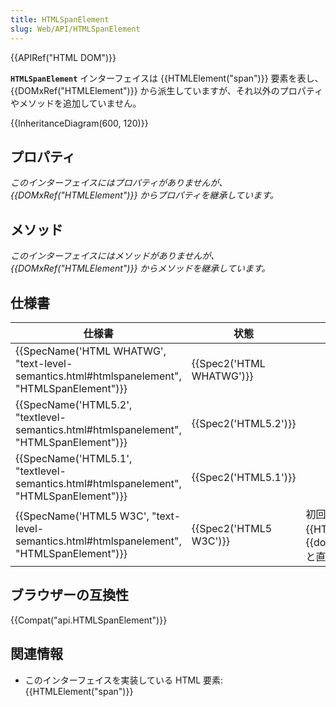 ```yaml
---
title: HTMLSpanElement
slug: Web/API/HTMLSpanElement
---
```


{{APIRef("HTML DOM")}}

**`HTMLSpanElement`** インターフェイスは {{HTMLElement("span")}} 要素を表し、 {{DOMxRef("HTMLElement")}} から派生していますが、それ以外のプロパティやメソッドを追加していません。

{{InheritanceDiagram(600, 120)}}

## プロパティ

_このインターフェイスにはプロパティがありませんが、 {{DOMxRef("HTMLElement")}} からプロパティを継承しています。_

## メソッド

_このインターフェイスにはメソッドがありませんが、 {{DOMxRef("HTMLElement")}} からメソッドを継承しています。_

## 仕様書

| 仕様書                                                                                                                   | 状態                             | 備考                                                                                                               |
| ------------------------------------------------------------------------------------------------------------------------ | -------------------------------- | ------------------------------------------------------------------------------------------------------------------ |
| {{SpecName('HTML WHATWG', "text-level-semantics.html#htmlspanelement", "HTMLSpanElement")}} | {{Spec2('HTML WHATWG')}} |                                                                                                                    |
| {{SpecName('HTML5.2', "textlevel-semantics.html#htmlspanelement", "HTMLSpanElement")}}     | {{Spec2('HTML5.2')}}     |                                                                                                                    |
| {{SpecName('HTML5.1', "textlevel-semantics.html#htmlspanelement", "HTMLSpanElement")}}     | {{Spec2('HTML5.1')}}     |                                                                                                                    |
| {{SpecName('HTML5 W3C', "text-level-semantics.html#htmlspanelement", "HTMLSpanElement")}} | {{Spec2('HTML5 W3C')}}     | 初回定義。これ以前は {{HTMLElement("span")}} は {{domxref("HTMLElement")}} と直接紐付いていた。 |

## ブラウザーの互換性

{{Compat("api.HTMLSpanElement")}}

## 関連情報

- このインターフェイスを実装している HTML 要素: {{HTMLElement("span")}}
